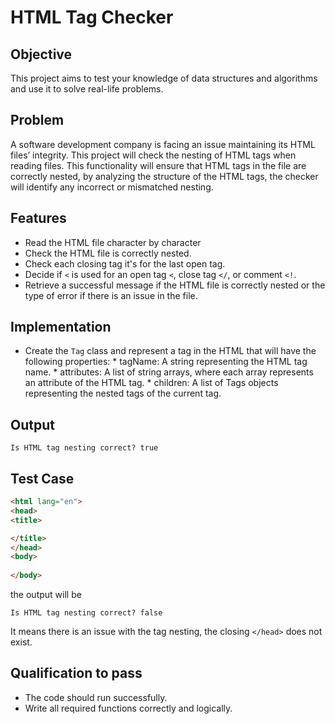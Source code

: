 # HTML Tag Checker


## Objective

This project aims to test your knowledge of data structures and algorithms and use it to solve real-life problems.

 
## Problem

A software development company is facing an issue maintaining its HTML files’ integrity. 
This project will check the nesting of HTML tags when reading files. This functionality will ensure that HTML tags in the file are correctly nested, by analyzing the structure of the HTML tags, the checker will identify any incorrect or mismatched nesting.


## Features
* Read the HTML file character by character
* Check the HTML file is correctly nested.
* Check each closing tag it's for the last open tag.
* Decide if `<` is used for an open tag `<`, close tag `</`, or comment `<!`.
* Retrieve a successful message if the HTML file is correctly nested or the type of error if there is an issue in the file.
  
## Implementation

* Create the `Tag` class and represent a tag in the HTML that will have the following properties:
      * tagName: A string representing the HTML tag name.
      * attributes: A list of string arrays, where each array represents an attribute of the HTML tag.
      * children: A list of Tags objects representing the nested tags of the current tag.


## Output
```
Is HTML tag nesting correct? true
```

## Test Case

```HTML
<html lang="en">
<head>
<title>

</title>
</head>
<body>
      
</body>
```

the output will be 
```
Is HTML tag nesting correct? false
```

It means there is an issue with the tag nesting, the closing `</head>` does not exist.
## Qualification to pass

 * The code should run successfully.
 * Write all required functions correctly and logically.
